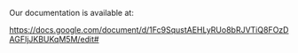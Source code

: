 Our documentation is available at:

https://docs.google.com/document/d/1Fc9SqustAEHLyRUo8bRJVTiQ8FOzDAGFIjJKBUKqM5M/edit#